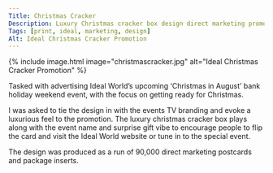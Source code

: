 ```yaml
---
Title: Christmas Cracker
Description: Luxury Christmas cracker box design direct marketing promotion for Ideal World special event
Tags: [print, ideal, marketing, design]
Alt: Ideal Christmas Cracker Promotion
---
```

{% include image.html image="christmascracker.jpg" alt="Ideal Christmas Cracker Promotion" %}

Tasked with advertising Ideal World’s upcoming ‘Christmas in August’ bank holiday weekend event, with the focus on getting ready for Christmas. 

I was asked to tie the design in with the events TV branding and evoke a luxurious feel to the promotion. The luxury christmas cracker box plays along with the event name and surprise gift vibe to encourage people to flip the card and visit the Ideal World website or tune in to the special event.

The design was produced as a run of 90,000 direct marketing postcards and package inserts.